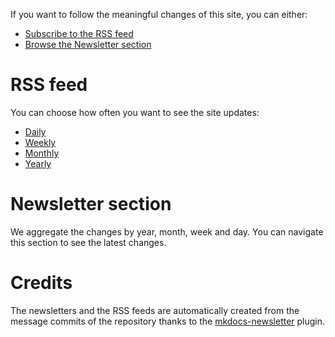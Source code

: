 If you want to follow the meaningful changes of this site, you can either:

* [Subscribe to the RSS feed](#rss_feed)
* [Browse the Newsletter section](#newsletter_section)

# RSS feed

You can choose how often you want to see the site updates:

* [Daily](https://aloconte.github.io/time-garden/daily.xml)
* [Weekly](https://aloconte.github.io/time-garden/weekly.xml)
* [Monthly](https://aloconte.github.io/time-garden/monthly.xml)
* [Yearly](https://aloconte.github.io/time-garden/yearly.xml)

# Newsletter section

We aggregate the changes by year, month, week and day. You can navigate this section to
see the latest changes.

# Credits

The newsletters and the RSS feeds are automatically created from the message commits of
the repository thanks to the
[mkdocs-newsletter](https://lyz-code.github.io/mkdocs-newsletter/) plugin.
